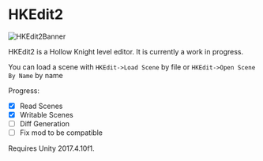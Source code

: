# HKEdit2

![HKEdit2Banner](https://user-images.githubusercontent.com/12544505/65402204-94079780-dd92-11e9-86e1-bd5faf107aef.png)

HKEdit2 is a Hollow Knight level editor. It is currently a work in progress.

You can load a scene with `HKEdit->Load Scene` by file or `HKEdit->Open Scene By Name` by name

Progress:

* [x] Read Scenes
* [x] Writable Scenes
* [ ] Diff Generation
* [ ] Fix mod to be compatible

Requires Unity 2017.4.10f1.